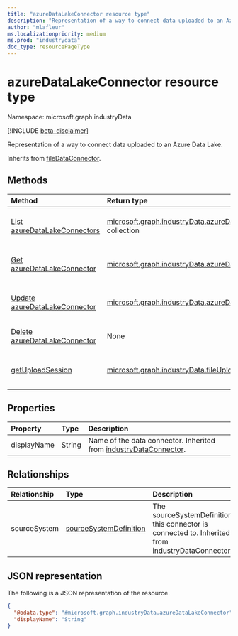 ```yaml
---
title: "azureDataLakeConnector resource type"
description: "Representation of a way to connect data uploaded to an Azure Data Lake."
author: "mlafleur"
ms.localizationpriority: medium
ms.prod: "industrydata"
doc_type: resourcePageType
---
```


# azureDataLakeConnector resource type

Namespace: microsoft.graph.industryData

[!INCLUDE [beta-disclaimer](../../includes/beta-disclaimer.md)]

Representation of a way to connect data uploaded to an Azure Data Lake.

Inherits from [fileDataConnector](../resources/industrydata-filedataconnector.md).

## Methods

| Method                                                                                | Return type                                                                                                           | Description                                                                                                                       |
| :------------------------------------------------------------------------------------ | :-------------------------------------------------------------------------------------------------------------------- | :-------------------------------------------------------------------------------------------------------------------------------- |
| [List azureDataLakeConnectors](../api/industrydata-azuredatalakeconnector-list.md)    | [microsoft.graph.industryData.azureDataLakeConnector](../resources/industrydata-azuredatalakeconnector.md) collection | Get a list of the [azureDataLakeConnector](../resources/industrydata-azuredatalakeconnector.md) objects and their properties.     |
| [Get azureDataLakeConnector](../api/industrydata-azuredatalakeconnector-get.md)       | [microsoft.graph.industryData.azureDataLakeConnector](../resources/industrydata-azuredatalakeconnector.md)            | Read the properties and relationships of an [azureDataLakeConnector](../resources/industrydata-azuredatalakeconnector.md) object. |
| [Update azureDataLakeConnector](../api/industrydata-azuredatalakeconnector-update.md) | [microsoft.graph.industryData.azureDataLakeConnector](../resources/industrydata-azuredatalakeconnector.md)            | Update the properties of an [azureDataLakeConnector](../resources/industrydata-azuredatalakeconnector.md) object.                 |
| [Delete azureDataLakeConnector](../api/industrydata-azuredatalakeconnector-delete.md) | None                                                                                                                  | Deletes an [azureDataLakeConnector](../resources/industrydata-azuredatalakeconnector.md) object.                                  |
| [getUploadSession](../api/industrydata-azuredatalakeconnector-getuploadsession.md)    | [microsoft.graph.industryData.fileUploadSession](../resources/industrydata-fileuploadsession.md)                      | Retrieves an upload session used to supply file-based data to an inbound flow.                                                    |

## Properties

| Property    | Type   | Description                                                                                                             |
| :---------- | :----- | :---------------------------------------------------------------------------------------------------------------------- |
| displayName | String | Name of the data connector. Inherited from [industryDataConnector](../resources/industrydata-industrydataconnector.md). |

## Relationships

| Relationship | Type                                                                          | Description                                                                                                                                           |
| :----------- | :---------------------------------------------------------------------------- | :---------------------------------------------------------------------------------------------------------------------------------------------------- |
| sourceSystem | [sourceSystemDefinition](../resources/industrydata-sourcesystemdefinition.md) | The sourceSystemDefinition this connector is connected to. Inherited from [industryDataConnector](../resources/industrydata-industrydataconnector.md) |

## JSON representation

The following is a JSON representation of the resource.

<!-- {
  "blockType": "resource",
  "keyProperty": "id",
  "@odata.type": "microsoft.graph.industryData.azureDataLakeConnector",
  "baseType": "microsoft.graph.industryData.fileDataConnector",
  "openType": false
}
-->

```json
{
  "@odata.type": "#microsoft.graph.industryData.azureDataLakeConnector",
  "displayName": "String"
}
```
